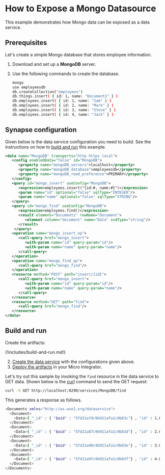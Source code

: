 # How to Expose a Mongo Datasource

This example demonstrates how Mongo data can be exposed as a data service.

## Prerequisites

Let's create a simple Mongo database that stores employee information.

1.  Download and set up a <b>MongoDB</b> server.
2.  Use the following commands to create the database.

    ```bash
    mongo
    use employeesdb
    db.createCollection("employees")
    db.things.insert( { id: 1, name: "Document1" } )
    db.employees.insert( { id: 1, name: "Sam" } )
    db.employees.insert( { id: 2, name: "Mark" } )
    db.employees.insert( { id: 3, name: "Steve" } )
    db.employees.insert( { id: 4, name: "Jack" } )
    ```

## Synapse configuration
Given below is the data service configuration you need to build. See the instructions on how to [build and run](#build-and-run) this example.

```xml
<data name="MongoDB" transports="http https local">
   <config enableOData="false" id="MongoDB">
      <property name="mongoDB_servers">localhost</property>
      <property name="mongoDB_database">employeesdb</property>
      <property name="mongoDB_read_preference">PRIMARY</property>
   </config>
   <query id="mongo_insert" useConfig="MongoDB">
      <expression>employees.insert("{id:#, name:#}")</expression>
      <param name="id" optional="false" sqlType="INTEGER"/>
      <param name="name" optional="false" sqlType="STRING"/>
   </query>
   <query id="mongo_find" useConfig="MongoDB">
      <expression>employees.find()</expression>
      <result element="Documents" rowName="Document">
         <element column="document" name="Data" xsdType="string"/>
      </result>
    </query>
   <operation name="mongo_insert_op">
      <call-query href="mongo_insert">
         <with-param name="id" query-param="id"/>
         <with-param name="name" query-param="name"/>
      </call-query>
   </operation>
   <operation name="mongo_find_op">
      <call-query href="mongo_find"/>
   </operation>
   <resource method="POST" path="insert/{id}">
      <call-query href="mongo_insert">
         <with-param name="id" query-param="id"/>
         <with-param name="name" query-param="name"/>
      </call-query>
   </resource>
   <resource method="GET" path="find">
      <call-query href="mongo_find"/>
   </resource>
</data>
```

## Build and run

Create the artifacts:

{!includes/build-and-run.md!}

2. [Create the data service]({{base_path}}/develop/creating-artifacts/data-services/creating-data-services) with the configurations given above.
3. [Deploy the artifacts]({{base_path}}/develop/deploy-artifacts) in your Micro Integrator. 

Let's try out this sample by invoking the `find` resource in the data service to GET data. Shown below is the [curl](http://curl.haxx.se/) command to send the GET request:

```bash
curl -X GET http://localhost:8290/services/MongoDB/find
```

This generates a response as follows.

```bash
<Documents xmlns="http://ws.wso2.org/dataservice">
  <Document>
    <Data>{ "_id" : { "$oid" : "5fd21a7dc9b921afa1c9b83c"} , "id" : 1.0 , "name" : "Sam"}</Data>
  </Document>
  <Document>
    <Data>{ "_id" : { "$oid" : "5fd21a87c9b921afa1c9b83d"} , "id" : 2.0 , "name" : "Mark"}</Data>
  </Document>
  <Document>
    <Data>{ "_id" : { "$oid" : "5fd21a90c9b921afa1c9b83e"} , "id" : 3.0 , "name" : "Steve"}</Data>
  </Document>
  <Document>
    <Data>{ "_id" : { "$oid" : "5fd21a9fc9b921afa1c9b83f"} , "id" : 4.0 , "name" : "Jack"}</Data>
  </Document>
</Documents>
```
